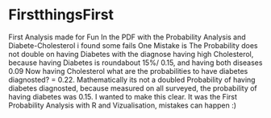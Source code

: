# FirstthingsFirst
First Analysis made for Fun
In the PDF with the Probability Analysis and Diabete-Cholesterol i found some fails
One Mistake is The Probability does not double on having Diabetes with the diagnose having high Cholesterol, because
having Diabetes is roundabout 15%/ 0.15, and having both diseases 0.09 
Now having Cholesterol what are the probabilities to have diabetes diagnosted? = 0.22. 
Mathematically its not a doubled Probability of having diabetes diagnosted, because measured on all surveyed, the probability
of having diabetes was 0.15. I wanted to make this clear. 
It was the First Probability Analysis with R and Vizualisation, mistakes can happen :)

